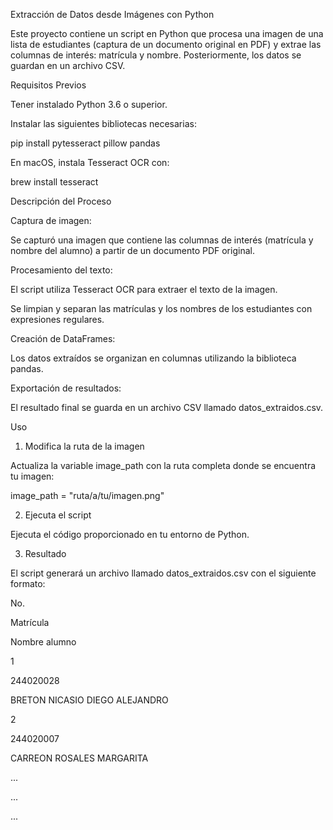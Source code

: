 Extracción de Datos desde Imágenes con Python

Este proyecto contiene un script en Python que procesa una imagen de una lista de estudiantes (captura de un documento original en PDF) y extrae las columnas de interés: matrícula y nombre. Posteriormente, los datos se guardan en un archivo CSV.

Requisitos Previos

Tener instalado Python 3.6 o superior.

Instalar las siguientes bibliotecas necesarias:

pip install pytesseract pillow pandas

En macOS, instala Tesseract OCR con:

brew install tesseract

Descripción del Proceso

Captura de imagen:

Se capturó una imagen que contiene las columnas de interés (matrícula y nombre del alumno) a partir de un documento PDF original.

Procesamiento del texto:

El script utiliza Tesseract OCR para extraer el texto de la imagen.

Se limpian y separan las matrículas y los nombres de los estudiantes con expresiones regulares.

Creación de DataFrames:

Los datos extraídos se organizan en columnas utilizando la biblioteca pandas.

Exportación de resultados:

El resultado final se guarda en un archivo CSV llamado datos_extraidos.csv.

Uso

1. Modifica la ruta de la imagen

Actualiza la variable image_path con la ruta completa donde se encuentra tu imagen:

image_path = "ruta/a/tu/imagen.png"

2. Ejecuta el script

Ejecuta el código proporcionado en tu entorno de Python.

3. Resultado

El script generará un archivo llamado datos_extraidos.csv con el siguiente formato:

No.

Matrícula

Nombre alumno

1

244020028

BRETON NICASIO DIEGO ALEJANDRO

2

244020007

CARREON ROSALES MARGARITA

...

...

...

